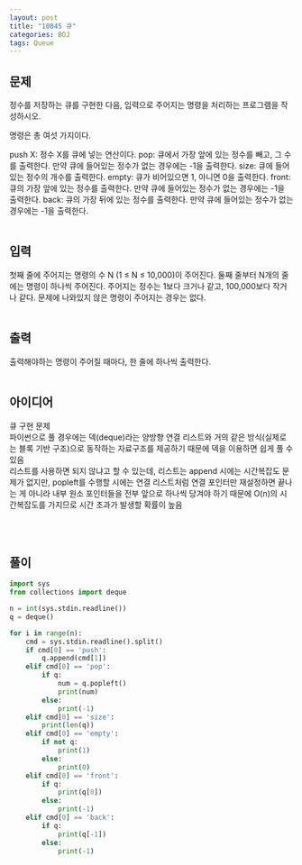```yaml
---
layout: post
title: "10845 큐"
categories: BOJ
tags: Queue
---
```



## 문제
정수를 저장하는 큐를 구현한 다음, 입력으로 주어지는 명령을 처리하는 프로그램을 작성하시오.

명령은 총 여섯 가지이다.

push X: 정수 X를 큐에 넣는 연산이다.
pop: 큐에서 가장 앞에 있는 정수를 빼고, 그 수를 출력한다. 만약 큐에 들어있는 정수가 없는 경우에는 -1을 출력한다.
size: 큐에 들어있는 정수의 개수를 출력한다.
empty: 큐가 비어있으면 1, 아니면 0을 출력한다.
front: 큐의 가장 앞에 있는 정수를 출력한다. 만약 큐에 들어있는 정수가 없는 경우에는 -1을 출력한다.
back: 큐의 가장 뒤에 있는 정수를 출력한다. 만약 큐에 들어있는 정수가 없는 경우에는 -1을 출력한다.
<br><br>


## 입력
첫째 줄에 주어지는 명령의 수 N (1 ≤ N ≤ 10,000)이 주어진다. 둘째 줄부터 N개의 줄에는 명령이 하나씩 주어진다. 주어지는 정수는 1보다 크거나 같고, 100,000보다 작거나 같다. 문제에 나와있지 않은 명령이 주어지는 경우는 없다.
<br><br>


## 출력
출력해야하는 명령이 주어질 때마다, 한 줄에 하나씩 출력한다.
<br><br>


## 아이디어
큐 구현 문제  
파이썬으로 풀 경우에는 덱(deque)라는 양방향 연결 리스트와 거의 같은 방식(실제로는 블록 기반 구조)으로 동작하는 자료구조를 제공하기 때문에 덱을 이용하면 쉽게 풀 수 있음  
리스트를 사용하면 되지 않냐고 할 수 있는데, 리스트는 append 시에는 시간복잡도 문제가 없지만, popleft를 수행할 시에는 연결 리스트처럼 연결 포인터만 재설정하면 끝나는 게 아니라 내부 원소 포인터들을 전부 앞으로 하나씩 당겨야 하기 때문에 O(n)의 시간복잡도를 가지므로 시간 초과가 발생할 확률이 높음

<br><br>

## 풀이
```python
import sys
from collections import deque

n = int(sys.stdin.readline())
q = deque()

for i in range(n):
    cmd = sys.stdin.readline().split()
    if cmd[0] == 'push':
        q.append(cmd[1])
    elif cmd[0] == 'pop':
        if q:
            num = q.popleft()
            print(num)
        else:
            print(-1)
    elif cmd[0] == 'size':
        print(len(q))
    elif cmd[0] == 'empty':
        if not q:
            print(1)
        else:
            print(0)
    elif cmd[0] == 'front':
        if q:
            print(q[0])
        else:
            print(-1)
    elif cmd[0] == 'back':
        if q:
            print(q[-1])
        else:
            print(-1)
```


        

